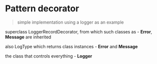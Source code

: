 # Pattern decorator
> simple implementation using a logger as an example

superclass LoggerRecordDecorator, from which such classes as - **Error**, **Message** are inherited

also LogType which returns class instances - **Error** and **Message**

the class that controls everything - **Logger**
